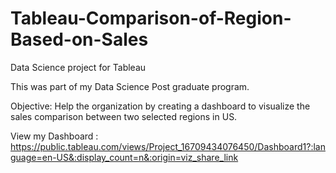 # Tableau-Comparison-of-Region-Based-on-Sales
Data Science project for Tableau

This was part of my Data Science Post graduate program.

Objective: Help the organization by creating a dashboard to visualize the sales comparison between two selected regions in US.

View my Dashboard : https://public.tableau.com/views/Project_16709434076450/Dashboard1?:language=en-US&:display_count=n&:origin=viz_share_link
